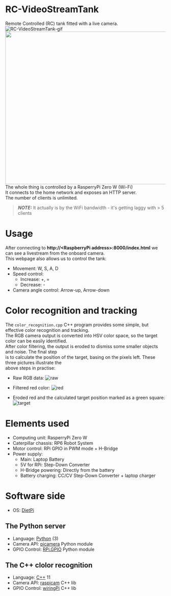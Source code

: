 # RC-VideoStreamTank
Remote Controlled (RC) tank fitted with a live camera.  
![RC-VideoStreamTank-gif](https://user-images.githubusercontent.com/37122127/128909247-972e796e-6ff7-4d2b-91a5-fe6f40e31f98.gif)  
<img src="https://user-images.githubusercontent.com/37122127/119276177-ac8c1d00-bc19-11eb-803a-0365740db262.jpg" width="854" height="480">  
The whole thing is controlled by a RasperryPi Zero W (Wi-Fi)  
It connects to the home network and exposes an HTTP server.  
The number of clients is unlimited.  
> **_NOTE:_** It actually is by the WiFi bandwidth - it's getting laggy with > 5 clients

# Usage
After connecting to **http://\<RaspberryPi address\>:8000/index.html** we can see a livestream from the onboard camera.  
This webpage also allows us to control the tank:  
* Movement: W, S, A, D  
* Speed control:  
  * Increase: +, =  
  * Decrease: -  
* Camera angle control: Arrow-up, Arrow-down  

# Color recognition and tracking
The ```color_recognition.cpp``` C++ program provides some simple, but effective color recognition and tracking.  
The RGB camera output is converted into HSV color space, so the target color can be easily identified.  
After color filtering, the output is eroded to dismiss some smaller objects and noise. The final step  
is to calculate the position of the target, basing on the pixels left. These three pictures illustrate the  
above steps in practise:

* Raw RGB data:
![raw](https://user-images.githubusercontent.com/37122127/146478195-3b1622f2-94b3-4d29-af68-66000e959b1c.png)

* Filtered red color:
![red](https://user-images.githubusercontent.com/37122127/146478307-39b1ac0c-a65a-4110-b3e2-f78d9bc24474.png)

* Eroded red and the calculated target position marked as a green square:
![target](https://user-images.githubusercontent.com/37122127/146478496-50136aa5-e221-4f52-bf69-afc09130f5a7.png)


# Elements used
* Computing unit: RasperryPi Zero W  
* Caterpillar chassis: RP6 Robot System  
* Motor control: RPi GPIO in PWM mode + H-Bridge  
* Power supply:  
  * Main: Laptop Battery  
  * 5V for RPi: Step-Down Converter  
  * H-Bridge powering: Directly from the battery  
  * Battery charging: CC/CV Step-Down Converter + laptop charger  

# Software side
* OS: [DietPi](https://dietpi.com/)
## The Python server
* Language: [Python](https://www.python.org/) (3)
* Camera API: [picamera](https://pypi.org/project/picamera/) Python module
* GPIO Control: [RPi.GPIO](https://pypi.org/project/RPi.GPIO/) Python module
## The C++ clolor recognition
* Language: [C++](https://www.cplusplus.com/) 11
* Camera API: [raspicam](https://github.com/cedricve/raspicam) C++ lib
* GPIO Control: [wiringPi](http://wiringpi.com/) C++ lib
